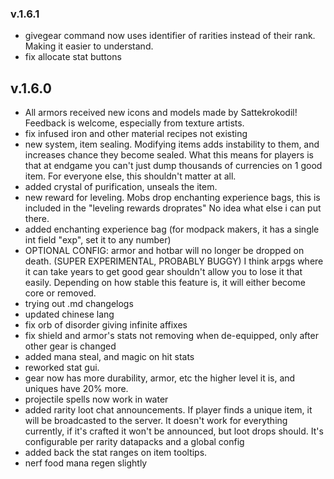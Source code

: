 ### v.1.6.1

* givegear command now uses identifier of rarities instead of their rank. Making it easier to understand.
* fix allocate stat buttons

## v.1.6.0

- All armors received new icons and models made by Sattekrokodil! Feedback is welcome, especially from texture artists.
- fix infused iron and other material recipes not existing
- new system, item sealing. Modifying items adds instability to them, and increases chance they become sealed.
What this means for players is that at endgame you can't just dump thousands of currencies on 1 good item. 
For everyone else, this shouldn't matter at all.
- added crystal of purification, unseals the item.
- new reward for leveling. Mobs drop enchanting experience bags, this is included in the "leveling rewards droprates"
No idea what else i can put there.
- added enchanting experience bag (for modpack makers, it has a single int field "exp", set it to any number)
- OPTIONAL CONFIG: armor and hotbar will no longer be dropped on death. (SUPER EXPERIMENTAL, PROBABLY BUGGY) 
I think arpgs where it can take years to get good gear shouldn't allow you to lose it that easily.
Depending on how stable this feature is, it will either become core or removed.
- trying out .md changelogs
- updated chinese lang
- fix orb of disorder giving infinite affixes
- fix shield and armor's stats not removing when de-equipped, only after other gear is changed
- added mana steal, and magic on hit stats
- reworked stat gui.
- gear now has more durability, armor, etc the higher level it is, and uniques have 20% more.
- projectile spells now work in water
- added rarity loot chat announcements. If player finds a unique item, it will be broadcasted to the server.
It doesn't work for everything currently, if it's crafted it won't be announced, but loot drops should.
It's configurable per rarity datapacks and a global config
- added back the stat ranges on item tooltips.
- nerf food mana regen slightly